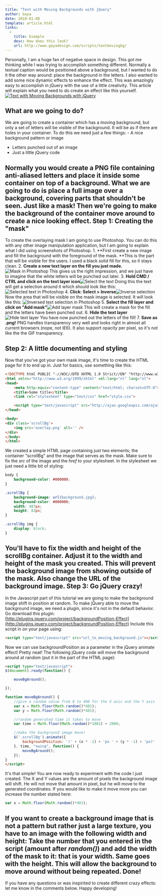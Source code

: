 ```yaml
---
title: "Text with Moving Backgrounds with jQuery"
author: Gaya
date: 2010-01-08
template: article.html
links:
  -
    title: Example
    desc: How does this look?
    url: http://www.gayadesign.com/scripts/textmovingbg/
---
```

Personally, I am a huge fan of negative space in design. This got me thinking while I was trying to accomplish something different. Normally a textual caption would be positioned above a background, but I wanted to do it the other way around: place the background in the letters. I also wanted to add some nice dynamic effects to enhance the effect. This was amazingly easy to accomplish in jQuery with the use of a little creativity. This article will explain what you need to do create an effect like this yourself. [![Text with Moving Backgrounds with jQuery](/articles/text-with-moving-backgrounds-with-jquery/movingbgcover.jpg "Text with Moving Backgrounds with jQuery")](http://www.gayadesign.com/diy/text-with-moving-backgrounds-with-jquery/)<span id="more-632"></span>

What are we going to do?
------------------------

 We are going to create a container which has a moving background, but only a set of letters will be visible of the background. It will be as if there are holes in your container. To do this we need just a few things: - A nice background pattern or image
- Letters punched out of an image
- Just a little jQuery code

 Normally you would create a PNG file containing anti-aliased letters and place it inside some container on top of a background. What we are going to do is place a full image over a background, covering parts that shouldn't be seen. Just like a mask! Then we're going to make the background of the container move around to create a nice looking effect. Step 1: Creating the "mask"
---------------------------

 To create the overlaying mask I am going to use Photoshop. You can do this with any other image manipulation application, but I am going to explain what I did using screenshots of Photoshop. 1. **First create a new image and fill the background with the foreground of the mask. **This is the part that will be visible for the users. I used a black solid fill for this, so it stays clean.
2. **Create a new text layer on the fill you just made.**![Mask in Photoshop](/articles/text-with-moving-backgrounds-with-jquery/movingbgpost_1.jpg "Mask in Photoshop") This gives us the right impression, and we just have to imagine that the white letters will be punched out later.
3. **Hold CMD / CTRL and click on the text layer icon**![Select the text](/articles/text-with-moving-backgrounds-with-jquery/movingbgpost_2.jpg "Select the text") Doing this the text will get a selection around it which should look like this: ![Selected text in Photoshop](/articles/text-with-moving-backgrounds-with-jquery/movingbgpost_3.jpg "Selected text in Photoshop")
4. **Click: Select > Inverse**![Inverse selection](/articles/text-with-moving-backgrounds-with-jquery/movingbgpost_5.jpg "Inverse selection") Now the area that will be visible on the mask image is selected. It will look like this: ![Inversed text selection in Photoshop](/articles/text-with-moving-backgrounds-with-jquery/movingbgpost_6.jpg "Inversed text selection in Photoshop")
5. **Select the fill layer and click on "Add mask"**![Add layer mask](/articles/text-with-moving-backgrounds-with-jquery/movingbgpost_4.jpg "Add layer mask") This will create a mask for the fill and the letters have been punched out.
6. **Hide the text layer**![Hide text layer](/articles/text-with-moving-backgrounds-with-jquery/movingbgpost_7.jpg "Hide text layer") You have now punched out the letters of the fill!
7. **Save as .png!** PNG handles transparency very well and looks right in almost all current browsers (nope, not IE6). It also support opacity per pixel, so it's not like the the GIF transparency.

Step 2: A little documenting and styling
----------------------------------------

 Now that you've got your own mask image, it's time to create the HTML page for it to end up in. Just for basics, use something like this: 
```html
<!DOCTYPE html PUBLIC "-//W3C//DTD XHTML 1.0 Strict//EN" "http://www.w3.org/TR/xhtml1/DTD/xhtml1-strict.dtd">
<html xmlns="http://www.w3.org/1999/xhtml" xml:lang="nl" lang="nl">
<head>
    <meta http-equiv="content-type" content="text/html; charset=UTF-8">
    <title>Some title</title>
    <link rel="stylesheet" type="text/css" href="style.css">

    <script type="text/javascript" src="http://ajax.googleapis.com/ajax/libs/jquery/1.3.2/jquery.min.js"></script>
</head>

<body>
<div class='scrollBg'>
    <img src='overlay.png' alt='' />
</div>
</body>
</html>
```
 We created a simple HTML page containing just two elements; the container "scrollBg" and the image that serves as the mask. Make sure to fix the *src* of the image and the *href* to your stylesheet. In the stylesheet we just need a little bit of styling: 
```css
body {
    background-color: #000000;
}

.scrollBg {
    background-image: url(background.jpg);
    background-color: #000000;
    width: 487px;
    height: 83px;
}

.scrollBg img {
    display: block;
}
```
 You'll have to fix the width and height of the scrollBg container. Adjust it to the width and height of the mask you created. This will prevent the background image from showing outside of the mask. Also change the URL of the background image. Step 3: Go jQuery crazy!
------------------------

 In the Javascript part of this tutorial we are going to make the background image shift in position at random. To make jQuery able to move the background image, we need a plugin, since it's not in the default behavior. Go download this plugin: [http://plugins.jquery.com/project/backgroundPosition-Effect](http://plugins.jquery.com/project/backgroundPosition-Effect) Include this script in on your page using: 
```html
<script type="text/javascript" src="url_to_moving_background.js"></script>
```
 Now we can use backgroundPosition as a parameter in the jQuery animate effect! Pretty neat! The following jQuery code will move the background around at random (put it in the  part of the HTML page): 
```html
<script type="text/javascript">
$(document).ready(function() {

    moveBgAround();

});

function moveBgAround() {
    //give a random value from 0 to 400 for the X axis and the Y axis
    var x = Math.floor(Math.random()*401);
    var y = Math.floor(Math.random()*401);

    //random generated time it takes to move
    var time = Math.floor(Math.random()*1001) + 2000;

    //make the background image move!
    $('.scrollBg').animate({
        backgroundPosition: '(' + (x * -1) + 'px ' + (y * -1) + 'px)'
    }, time, "swing", function() {
        moveBgAround();
    });
}
</script>
```
 It's that simple! You are now ready to experiment with the code I just created. The X and Y values are the amount of pixels the background image will shift. He will not move that amount in pixel, but he will move to the generated coordinates. If you would like to make it move more you can increase the number stated here: 
```javascript
var x = Math.floor(Math.random()*401);
```
 If you want to create a background image that is not a pattern but rather just a large texture, you have to an image with the following width and height: Take the number that you entered in the script (amount after *random()*) and add the width of the mask to it: that is your width. Same goes with the height. This will allow the background to move around without being repeated. Done!
-----

 If you have any questions or was inspirited to create different crazy effects: let me know in the comments below. Happy developing!